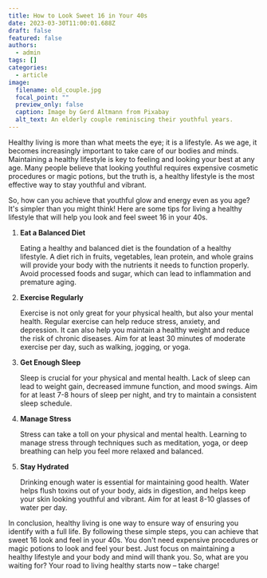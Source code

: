 ```yaml
---
title: How to Look Sweet 16 in Your 40s
date: 2023-03-30T11:00:01.688Z
draft: false
featured: false
authors:
  - admin
tags: []
categories:
  - article
image:
  filename: old_couple.jpg
  focal_point: ""
  preview_only: false
  caption: Image by Gerd Altmann from Pixabay
  alt_text: An elderly couple reminiscing their youthful years.
---
```

Healthy living is more than what meets the eye; it is a lifestyle. As we age, it becomes increasingly important to take care of our bodies and minds. Maintaining a healthy lifestyle is key to feeling and looking your best at any age. Many people believe that looking youthful requires expensive cosmetic procedures or magic potions, but the truth is, a healthy lifestyle is the most effective way to stay youthful and vibrant.

So, how can you achieve that youthful glow and energy even as you age? It's simpler than you might think! Here are some tips for living a healthy lifestyle that will help you look and feel sweet 16 in your 40s.

1. **Eat a Balanced Diet**

   Eating a healthy and balanced diet is the foundation of a healthy lifestyle. A diet rich in fruits, vegetables, lean protein, and whole grains will provide your body with the nutrients it needs to function properly. Avoid processed foods and sugar, which can lead to inflammation and premature aging.

2. **Exercise Regularly**

   Exercise is not only great for your physical health, but also your mental health. Regular exercise can help reduce stress, anxiety, and depression. It can also help you maintain a healthy weight and reduce the risk of chronic diseases. Aim for at least 30 minutes of moderate exercise per day, such as walking, jogging, or yoga.

3. **Get Enough Sleep**

   Sleep is crucial for your physical and mental health. Lack of sleep can lead to weight gain, decreased immune function, and mood swings. Aim for at least 7-8 hours of sleep per night, and try to maintain a consistent sleep schedule.

4. **Manage Stress**

   Stress can take a toll on your physical and mental health. Learning to manage stress through techniques such as meditation, yoga, or deep breathing can help you feel more relaxed and balanced.
   
5. **Stay Hydrated**

   Drinking enough water is essential for maintaining good health. Water helps flush toxins out of your body, aids in digestion, and helps keep your skin looking youthful and vibrant. Aim for at least 8-10 glasses of water per day.

In conclusion, healthy living is one way to ensure way of ensuring you identify with a full life. By following these simple steps, you can achieve that sweet 16 look and feel in your 40s. You don't need expensive procedures or magic potions to look and feel your best. Just focus on maintaining a healthy lifestyle and your body and mind will thank you. So, what are you waiting for? Your road to living healthy starts now – take charge!